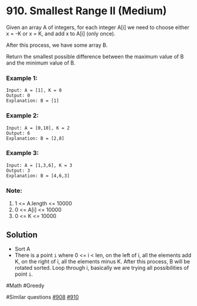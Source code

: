 # 910. Smallest Range II (Medium)

Given an array A of integers, for each integer A[i] we need to choose either x = -K or x = K, and add x to A[i] (only once).

After this process, we have some array B.

Return the smallest possible difference between the maximum value of B and the minimum value of B.

### Example 1:

```
Input: A = [1], K = 0
Output: 0
Explanation: B = [1]
```

### Example 2:

```
Input: A = [0,10], K = 2
Output: 6
Explanation: B = [2,8]
```

### Example 3:

```
Input: A = [1,3,6], K = 3
Output: 3
Explanation: B = [4,6,3]
```

### Note:

1. 1 <= A.length <= 10000
2. 0 <= A[i] <= 10000
3. 0 <= K <= 10000

## Solution

- Sort A
- There is a point `i` where 0 <= i < len, on the left of i, all the elements add K, on the right of i, all the elements minus K. After this process, B will be rotated sorted. Loop through i, basically we are trying all possibilities of point `i`.

#Math #Greedy

#Similar questions [#908](../p908e/README.md) [#910](../p910m/README.md)
